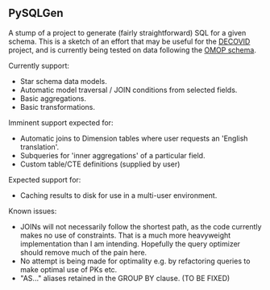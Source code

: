 ## PySQLGen

A stump of a project to generate (fairly straightforward) SQL for a given schema. This is a sketch of an effort that may be useful for the [DECOVID](https://www.decovid.org/) project, and is currently being tested on data following the [OMOP schema](https://ohdsi.github.io/TheBookOfOhdsi/CommonDataModel.html).

Currently support:

* Star schema data models.
* Automatic model traversal / JOIN conditions from selected fields.
* Basic aggregations.
* Basic transformations.

Imminent support expected for:

* Automatic joins to Dimension tables where user requests an 'English translation'.
* Subqueries for 'inner aggregations' of a particular field.
* Custom table/CTE definitions (supplied by user)

Expected support for:

* Caching results to disk for use in a multi-user environment.

Known issues:

* JOINs will not necessarily follow the shortest path, as the code currently makes no use of constraints. That is a much more heavyweight implementation than I am intending. Hopefully the query optimizer should remove much of the pain here.
* No attempt is being made for optimality e.g. by refactoring queries to make optimal use of PKs etc.
* "AS..." aliases retained in the GROUP BY clause. (TO BE FIXED)
